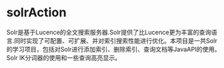 # solrAction
Solr是基于Lucence的全文搜索服务器.Solr提供了比Lucence更为丰富的查询语言.同时实现了可配置、可扩展、并对索引搜索性能进行优化。本项目是一共Solr的学习项目，包括对Solr进行添加索引、删除索引、查询文档等JavaAPI的使用。Solr IK分词器的使用和一些查询高亮显示。
